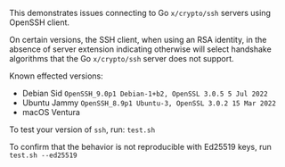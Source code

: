 This demonstrates issues connecting to Go `x/crypto/ssh` servers using OpenSSH
client.

On certain versions, the SSH client, when using an RSA identity, in the absence
of server extension indicating otherwise will select handshake algorithms that
the Go `x/crypto/ssh` server does not support.

Known effected versions:

* Debian Sid `OpenSSH_9.0p1 Debian-1+b2, OpenSSL 3.0.5 5 Jul 2022`
* Ubuntu Jammy `OpenSSH_8.9p1 Ubuntu-3, OpenSSL 3.0.2 15 Mar 2022`
* macOS Ventura

To test your version of `ssh`, run: `test.sh`

To confirm that the behavior is not reproducible with Ed25519 keys, run
`test.sh --ed25519`

